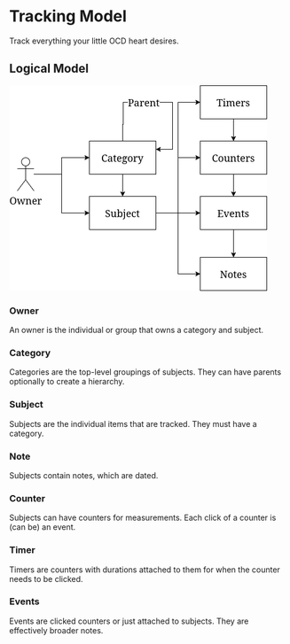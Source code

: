 # Tracking Model

Track everything your little OCD heart desires.

## Logical Model

[![](TrackingModel.png)](https://viewer.diagrams.net/?tags=%7B%7D&lightbox=1&highlight=0000ff&edit=_blank&layers=1&nav=1&title=Untitled%20Diagram.drawio#R%3Cmxfile%3E%3Cdiagram%20name%3D%22Page-1%22%20id%3D%22my9yOeuXcDj7VT8MVoF0%22%3E7VnbcpswEP0aP6aDuITkMXXc9iFpMnWmTfqmgALKAMuIxZh%2BfUUR99h1Wreyp32CPaxue86uBMysebx%2BL2gaXoPPoplp%2BOuZdTkzTUIcS14qpKyRszO7BgLBfeXUAUv%2BjSnQUGjOfZYNHBEgQp4OQQ%2BShHk4wKgQUAzdniAajprSgE2ApUejKfqF%2BxiqVThGh39gPAibkYmhnsS0cVZAFlIfih5kLWbWXABgfRev5yyqgtfEpW73bsPTdmKCJbhLA%2FQWVzefFm5ws%2Fr89e48cO%2BK65NTNTcsmwUzX65fmSAwhAASGi069K2APPFZ1ashrc7nCiCVIJHgM0MsFZk0R5BQiHGkntZjVgNtXIqCMsiFx7bMv5EEFQHDLX5mG3CpVAYxQ1HKdoJFFPlqOA%2BqJBO0fl1U5Y0K7CuC3ChgRaNcDXVbr1VD8OWworzvGw9VZ29Mp7Ev16r32iqVpYE18jJrqricyEkTx6372plJ1d0t8Cr%2BTV%2FWueJIlSliG8Mu6rmqVp0eLoSgZc8trRyyLeMYo3HIKGkn%2FuS3%2FN2fuI%2BW%2FUp34jij5KjjMWrdBAeenjKGs3E6tcz%2BeoaRSYLNKbIAVPL2U2yYQEXIkS1T%2BkOuhdzCXqpUKyaQrberfqNKTXuDsopuOyFNhQh7W8npSIF7K0eu1rJjDMvOX6w65o5Vx9K5V5xpIWfN8b5336NGWh0zlVH2aToOQm2dhJ7%2Fz7at5Dg6ySFazr9HxA4xdNJjTrb1Zf74XL3mHdqubmrf1a1JrD4Cskx7pOxRpCxHd6SIoyPp95i89lEkrz0R5FzGEJk4PE3qP5MT%2B8g16RzDWcyZSPKOx4coSO16bHnXdDDqzkIPg6PQn%2F80ZewoZK1vic0se0perJj68nRQStYvZaLnlVr%2FGZ%2B4u54TtEr5X31B3pkeUys97qTS3BQJExPSspCm1W0eRxcegpDBqgoJ9yQr9JFFt5Bx5JBIl0dAhLjncBHxoHqAMCpIkGPEEzZvf%2B4Z%2B6lSzWf09gDoTquUtZ8iJc3uH1%2F9vbv7U2otvgM%3D%3C%2Fdiagram%3E%3C%2Fmxfile%3E)

### Owner

An owner is the individual or group that owns a category and subject.

### Category

Categories are the top-level groupings of subjects. They can have parents optionally to create a hierarchy.

### Subject

Subjects are the individual items that are tracked. They must have a category.

### Note

Subjects contain notes, which are dated.

### Counter

Subjects can have counters for measurements. Each click of a counter is (can be) an event.

### Timer

Timers are counters with durations attached to them for when the counter needs to be clicked.

### Events

Events are clicked counters or just attached to subjects. They are effectively broader notes.